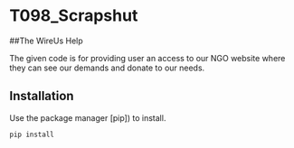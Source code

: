 # T098_Scrapshut

##The WireUs Help

The given code is for providing user an access to our NGO website where they can see our demands and donate to our needs.

## Installation

Use the package manager [pip]) to install.

```bash
pip install 
```
